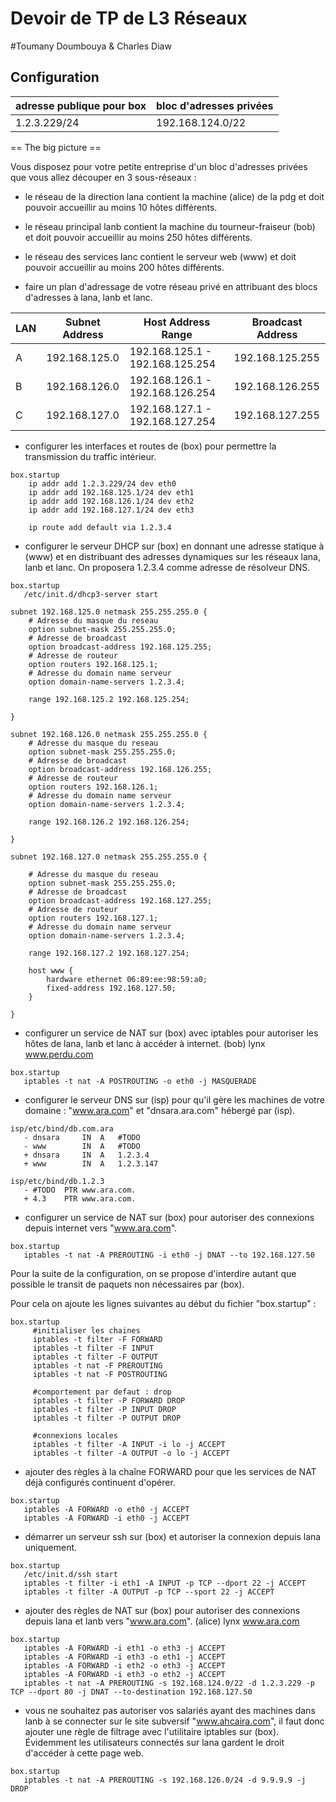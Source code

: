 # Devoir de TP de L3 Réseaux

#Toumany Doumbouya & Charles Diaw
## Configuration

| adresse publique pour box | bloc d'adresses privées |
|---------------------------|-------------------------|
| 1.2.3.229/24              | 192.168.124.0/22         |


== The big picture ==

Vous disposez pour votre petite entreprise d'un bloc d'adresses privées que vous allez découper en 3 sous-réseaux :
- le réseau de la direction lana contient la machine (alice) de la pdg et doit pouvoir accueillir au moins 10 hôtes différents.
- le réseau principal lanb contient la machine du tourneur-fraiseur (bob) et doit pouvoir accueillir au moins 250 hôtes différents.
- le réseau des services lanc contient le serveur web (www) et doit pouvoir accueillir au moins 200 hôtes différents.


- faire un plan d'adressage de votre réseau privé en attribuant des blocs d'adresses à lana, lanb et lanc.

| LAN | Subnet Address | Host Address Range            | Broadcast Address |
|-----|----------------|-------------------------------|-------------------|
| A   | 192.168.125.0   | 192.168.125.1 - 192.168.125.254 | 192.168.125.255    |
| B   | 192.168.126.0   | 192.168.126.1 - 192.168.126.254 | 192.168.126.255    |
| C   | 192.168.127.0   | 192.168.127.1 - 192.168.127.254 | 192.168.127.255    |


- configurer les interfaces et routes de (box) pour permettre la transmission du traffic intérieur. 
 
```
box.startup
	ip addr add 1.2.3.229/24 dev eth0
	ip addr add 192.168.125.1/24 dev eth1
	ip addr add 192.168.126.1/24 dev eth2
	ip addr add 192.168.127.1/24 dev eth3

	ip route add default via 1.2.3.4
```


 - configurer le serveur DHCP sur (box) en donnant une adresse statique à (www) et en distribuant des adresses dynamiques sur les réseaux lana, lanb et lanc. On proposera 1.2.3.4 comme adresse de résolveur DNS.

```
box.startup
   /etc/init.d/dhcp3-server start
```

```
subnet 192.168.125.0 netmask 255.255.255.0 {    
    # Adresse du masque du reseau
    option subnet-mask 255.255.255.0;
    # Adresse de broadcast
    option broadcast-address 192.168.125.255;
    # Adresse de routeur
    option routers 192.168.125.1;
    # Adresse du domain name serveur
    option domain-name-servers 1.2.3.4;

    range 192.168.125.2 192.168.125.254;

}

subnet 192.168.126.0 netmask 255.255.255.0 {
    # Adresse du masque du reseau
    option subnet-mask 255.255.255.0;
    # Adresse de broadcast
    option broadcast-address 192.168.126.255;
    # Adresse de routeur
    option routers 192.168.126.1;
    # Adresse du domain name serveur
    option domain-name-servers 1.2.3.4;

    range 192.168.126.2 192.168.126.254;

}

subnet 192.168.127.0 netmask 255.255.255.0 {
    
    # Adresse du masque du reseau
    option subnet-mask 255.255.255.0;
    # Adresse de broadcast
    option broadcast-address 192.168.127.255;
    # Adresse de routeur
    option routers 192.168.127.1;
    # Adresse du domain name serveur
    option domain-name-servers 1.2.3.4;

    range 192.168.127.2 192.168.127.254;
    
    host www { 
        hardware ethernet 06:89:ee:98:59:a0; 
        fixed-address 192.168.127.50;
    }

}
```



 - configurer un service de NAT sur (box) avec iptables pour autoriser les hôtes de lana, lanb et lanc à accéder à internet. 
   	      (bob) lynx www.perdu.com 
```
box.startup
   iptables -t nat -A POSTROUTING -o eth0 -j MASQUERADE
```

 - configurer le serveur DNS sur (isp) pour qu'il gère les machines de votre domaine : "www.ara.com" et "dnsara.ara.com" hébergé par (isp). 

```
isp/etc/bind/db.com.ara
   - dnsara		IN	A	#TODO
   - www		IN	A	#TODO
   + dnsara		IN	A	1.2.3.4
   + www		IN	A	1.2.3.147
```
```
isp/etc/bind/db.1.2.3
   - #TODO	PTR	www.ara.com.
   + 4.3	PTR	www.ara.com.
```

 - configurer un service de NAT sur (box) pour autoriser des connexions depuis internet vers "www.ara.com". 
```
box.startup
   iptables -t nat -A PREROUTING -i eth0 -j DNAT --to 192.168.127.50
```

 Pour la suite de la configuration, on se propose d'interdire autant que possible le transit de paquets non nécessaires par (box). 
 
 Pour cela on ajoute les lignes suivantes au début du fichier "box.startup" :

 ```
 box.startup
      #initialiser les chaines
      iptables -t filter -F FORWARD
      iptables -t filter -F INPUT
      iptables -t filter -F OUTPUT
      iptables -t nat -F PREROUTING
      iptables -t nat -F POSTROUTING

      #comportement par defaut : drop
      iptables -t filter -P FORWARD DROP
      iptables -t filter -P INPUT DROP
      iptables -t filter -P OUTPUT DROP

      #connexions locales
      iptables -t filter -A INPUT -i lo -j ACCEPT
      iptables -t filter -A OUTPUT -o lo -j ACCEPT
```
      
 - ajouter des règles à la chaîne FORWARD pour que les services de NAT déjà configurés continuent d'opérer. 

```
box.startup
   iptables -A FORWARD -o eth0 -j ACCEPT
   iptables -A FORWARD -i eth0 -j ACCEPT
```


 - démarrer un serveur ssh sur (box) et autoriser la connexion depuis lana uniquement. 

```
box.startup
   /etc/init.d/ssh start
   iptables -t filter -i eth1 -A INPUT -p TCP --dport 22 -j ACCEPT
   iptables -t filter -A OUTPUT -p TCP --sport 22 -j ACCEPT
```

 - ajouter des règles de NAT sur (box) pour autoriser des connexions depuis lana et lanb vers "www.ara.com". 
   	      (alice) lynx www.ara.com 
```
box.startup
   iptables -A FORWARD -i eth1 -o eth3 -j ACCEPT
   iptables -A FORWARD -i eth3 -o eth1 -j ACCEPT
   iptables -A FORWARD -i eth2 -o eth3 -j ACCEPT
   iptables -A FORWARD -i eth3 -o eth2 -j ACCEPT
   iptables -t nat -A PREROUTING -s 192.168.124.0/22 -d 1.2.3.229 -p TCP --dport 80 -j DNAT --to-destination 192.168.127.50
```

 - vous ne souhaitez pas autoriser vos salariés ayant des machines dans lanb à se connecter sur le site subversif "www.ahcaira.com", il faut donc ajouter une règle de filtrage avec l'utilitaire iptables sur (box). Évidemment les utilisateurs connectés sur lana gardent le droit d'accéder à cette page web. 

```
box.startup
   iptables -t nat -A PREROUTING -s 192.168.126.0/24 -d 9.9.9.9 -j DROP
```
